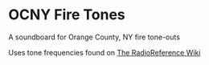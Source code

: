 # OCNY Fire Tones

A soundboard for Orange County, NY fire tone-outs

Uses tone frequencies found on [The RadioReference Wiki](<https://wiki.radioreference.com/index.php/Orange_County_(NY)_Fire_Tone_Outs>)
